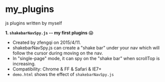 # my_plugins
js plugins written by myself

**1. `shakebarNavSpy.js` -- my first plugins** :scream:
  - Created by zfengqi on 2015/4/11.
  - shakebarNavSpy.js can create a "shake bar" under your nav which will follow the cursor during moving on the nav.
  - In "single-page" mode, it can spy on the "shake bar" when scrollTop is increasing.
  - Compatibility: Chrome & FF & Safari & IE7+
  - `demo.html` shows the effect of `shakebarNavSpy.js`
